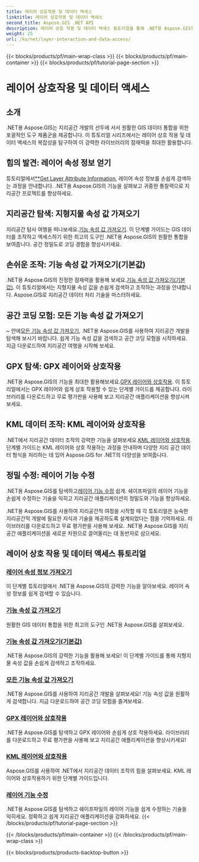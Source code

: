 ```yaml
---
title: 레이어 상호작용 및 데이터 액세스
linktitle: 레이어 상호작용 및 데이터 액세스
second_title: Aspose.GIS .NET API
description: 레이어 상호 작용 및 데이터 액세스 튜토리얼을 통해 .NET용 Aspose.GIS의 잠재력을 활용해 보세요. 지리공간 개발을 탐색하고 기능을 원활하게 조작합니다.
weight: 25
url: /ko/net/layer-interaction-and-data-access/
---
```


{{< blocks/products/pf/main-wrap-class >}}
{{< blocks/products/pf/main-container >}}
{{< blocks/products/pf/tutorial-page-section >}}

# 레이어 상호작용 및 데이터 액세스

## 소개

.NET용 Aspose.GIS는 지리공간 개발의 선두에 서서 원활한 GIS 데이터 통합을 위한 포괄적인 도구 제품군을 제공합니다. 이 튜토리얼 시리즈에서는 레이어 상호 작용 및 데이터 액세스의 복잡성을 탐구하여 이 강력한 라이브러리의 잠재력을 최대한 활용합니다.

## 힘의 발견: 레이어 속성 정보 얻기
 튜토리얼에서[**Get Layer Attribute Information](./get-layer-attribute-information/), 레이어 속성 정보를 손쉽게 검색하는 과정을 안내합니다. .NET용 Aspose.GIS의 기능을 살펴보고 귀중한 통찰력으로 지리공간 프로젝트를 향상하세요.

## 지리공간 탐색: 지형지물 속성 값 가져오기
지리공간 탐사 여행을 떠나보세요.[기능 속성 값 가져오기](./get-feature-attribute-value/). 이 단계별 가이드는 GIS 데이터를 조작하고 액세스하기 위한 최고의 도구인 .NET용 Aspose.GIS의 원활한 통합을 보여줍니다. 공간 정밀도로 코딩 경험을 향상시키세요.

## 손쉬운 조작: 기능 속성 값 가져오기(기본값)
 .NET용 Aspose.GIS의 진정한 잠재력을 활용해 보세요.[기능 속성 값 가져오기(기본값)](./get-feature-attribute-value-default/). 이 튜토리얼에서는 지형지물 속성 값을 손쉽게 검색하고 조작하는 과정을 안내합니다. Aspose.GIS로 지리공간 데이터 처리 기술을 마스터하세요.

## 공간 코딩 모험: 모든 기능 속성 값 가져오기
 ~ 안에[모든 기능 속성 값 가져오기](./get-all-feature-attribute-values/), .NET용 Aspose.GIS를 사용하여 지리공간 개발을 탐색해 보시기 바랍니다. 쉽게 기능 속성 값을 검색하고 공간 코딩 모험을 시작하세요. 지금 다운로드하여 지리공간 여행을 시작해 보세요.

## GPX 탐색: GPX 레이어와 상호작용
.NET용 Aspose.GIS의 기능을 최대한 활용해보세요.[GPX 레이어와 상호작용](./interact-with-gpx-layer/). 이 튜토리얼에서는 GPX 레이어와 쉽게 상호 작용할 수 있는 단계별 가이드를 제공합니다. 라이브러리를 다운로드하고 무료 평가판을 사용해 보고 지리공간 애플리케이션을 향상시켜 보세요.

## KML 데이터 조작: KML 레이어와 상호작용
 .NET에서 지리공간 데이터 조작의 강력한 기능을 살펴보세요.[KML 레이어와 상호작용](./interact-with-kml-layer/). 단계별 가이드는 KML 레이어와 상호 작용하는 과정을 안내하며 다양한 지리 공간 데이터 형식을 처리하는 데 있어 Aspose.GIS for .NET의 다양성을 보여줍니다.

## 정밀 수정: 레이어 기능 수정
 .NET용 Aspose.GIS를 탐색하고[레이어 기능 수정](./modify-layer-features/) 쉽게. 쉐이프파일의 레이어 기능을 손쉽게 수정하는 기술을 익히고 지리공간 애플리케이션의 정밀도와 기능을 향상하세요.

.NET용 Aspose.GIS를 사용하여 지리공간적 여정을 시작할 때 각 튜토리얼은 능숙한 지리공간적 개발에 필요한 지식과 기술을 제공하도록 설계되었다는 점을 기억하세요. 라이브러리를 다운로드하고 무료 평가판을 사용해 보세요. .NET용 Aspose.GIS를 지리 공간 애플리케이션을 새로운 차원으로 끌어올리는 데 동반자로 삼으세요.

## 레이어 상호 작용 및 데이터 액세스 튜토리얼
### [레이어 속성 정보 가져오기](./get-layer-attribute-information/)
이 단계별 튜토리얼에서 .NET용 Aspose.GIS의 강력한 기능을 알아보세요. 레이어 속성 정보를 쉽게 검색할 수 있습니다. 
### [기능 속성 값 가져오기](./get-feature-attribute-value/)
원활한 GIS 데이터 통합을 위한 최고의 도구인 .NET용 Aspose.GIS를 살펴보세요.
### [기능 속성 값 가져오기(기본값)](./get-feature-attribute-value-default/)
.NET용 Aspose.GIS의 강력한 기능을 활용해 보세요! 이 단계별 가이드를 통해 지형지물 속성 값을 손쉽게 검색하고 조작하세요.
### [모든 기능 속성 값 가져오기](./get-all-feature-attribute-values/)
.NET용 Aspose.GIS를 사용하여 지리공간 개발을 살펴보세요! 기능 속성 값을 원활하게 검색합니다. 지금 다운로드하여 공간 코딩 모험을 즐겨보세요.
### [GPX 레이어와 상호작용](./interact-with-gpx-layer/)
.NET용 Aspose.GIS를 탐색하고 GPX 레이어와 손쉽게 상호 작용하세요. 라이브러리를 다운로드하고 무료 평가판을 사용해 보고 지리공간 애플리케이션을 향상시키세요!
### [KML 레이어와 상호작용](./interact-with-kml-layer/)
Aspose.GIS를 사용하여 .NET에서 지리공간 데이터 조작의 힘을 살펴보세요. KML 레이어와 상호작용하기 위한 단계별 가이드입니다. 
### [레이어 기능 수정](./modify-layer-features/)
.NET용 Aspose.GIS를 탐색하고 쉐이프파일의 레이어 기능을 쉽게 수정하는 기술을 익히세요. 정확하고 쉽게 지리공간 애플리케이션을 강화하세요.
{{< /blocks/products/pf/tutorial-page-section >}}

{{< /blocks/products/pf/main-container >}}
{{< /blocks/products/pf/main-wrap-class >}}

{{< blocks/products/products-backtop-button >}}
